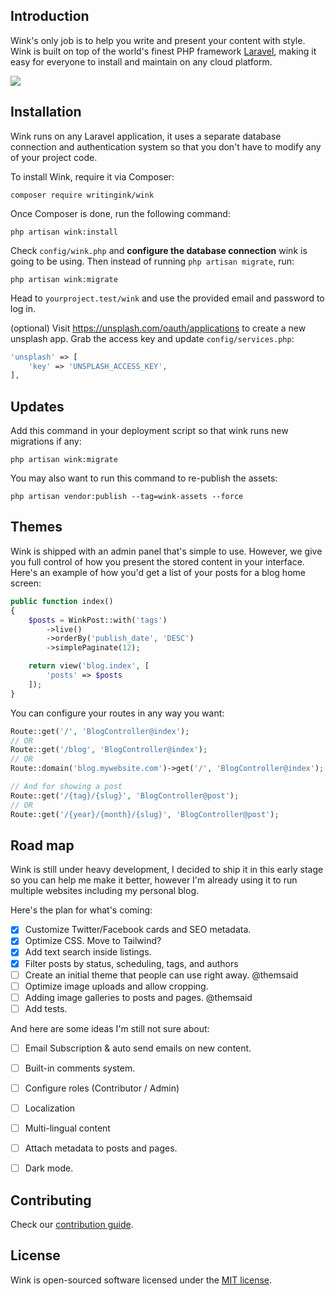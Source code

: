 ## Introduction

Wink's only job is to help you write and present your content with style. Wink is built on top of the world's finest PHP framework [Laravel](https://laravel.com), making it easy for everyone to install and maintain on any cloud platform.

<img src="https://themsaid.com/storage/wink/images/PaKOXK0bck5IrbVohbC6zQGxZr4CG31enOUt5n80.png">

## Installation

Wink runs on any Laravel application, it uses a separate database connection and authentication system so that you don't have to modify any of your project code.

To install Wink, require it via Composer:

```
composer require writingink/wink
```

Once Composer is done, run the following command:

```
php artisan wink:install
```

Check `config/wink.php` and **configure the database connection** wink is going to be using. Then instead of running `php artisan migrate`, run:

```
php artisan wink:migrate
```

Head to `yourproject.test/wink` and use the provided email and password to log in.

(optional) Visit https://unsplash.com/oauth/applications to create a new unsplash app. Grab the access key and update `config/services.php`:

```php
'unsplash' => [
    'key' => 'UNSPLASH_ACCESS_KEY',
],
```

## Updates

Add this command in your deployment script so that wink runs new migrations if any:

```
php artisan wink:migrate
```

You may also want to run this command to re-publish the assets:

```
php artisan vendor:publish --tag=wink-assets --force
```

## Themes

Wink is shipped with an admin panel that's simple to use. However, we give you full control of how you present the stored content in your interface. Here's an example of how you'd get a list of your posts for a blog home screen:

```php
public function index()
{
    $posts = WinkPost::with('tags')
        ->live()
        ->orderBy('publish_date', 'DESC')
        ->simplePaginate(12);

    return view('blog.index', [
        'posts' => $posts
    ]);
}
```

You can configure your routes in any way you want:

```php
Route::get('/', 'BlogController@index');
// OR
Route::get('/blog', 'BlogController@index');
// OR
Route::domain('blog.mywebsite.com')->get('/', 'BlogController@index');

// And for showing a post
Route::get('/{tag}/{slug}', 'BlogController@post');
// OR
Route::get('/{year}/{month}/{slug}', 'BlogController@post');
```

## Road map

Wink is still under heavy development, I decided to ship it in this early stage so you can help me make it better, however I'm already using it to run multiple websites including my personal blog.

Here's the plan for what's coming:

- [x] Customize Twitter/Facebook cards and SEO metadata.
- [x] Optimize CSS. Move to Tailwind?
- [x] Add text search inside listings.
- [x] Filter posts by status, scheduling, tags, and authors
- [ ] Create an initial theme that people can use right away. @themsaid
- [ ] Optimize image uploads and allow cropping.
- [ ] Adding image galleries to posts and pages. @themsaid
- [ ] Add tests.

And here are some ideas I'm still not sure about:

- [ ] Email Subscription & auto send emails on new content.
- [ ] Built-in comments system.
- [ ] Configure roles (Contributor / Admin)
- [ ] Localization
- [ ] Multi-lingual content
- [ ] Attach metadata to posts and pages.
- [ ] Dark mode.


## Contributing

Check our [contribution guide](CONTRIBUTING.md).

## License

Wink is open-sourced software licensed under the [MIT license](https://opensource.org/licenses/MIT).
